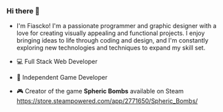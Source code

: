 ### Hi there 👋

- I'm  Fiascko! I'm a passionate programmer and graphic designer with a love for creating visually appealing and functional projects. I enjoy bringing ideas to life through coding and design, and I'm constantly exploring new technologies and techniques to expand my skill set.

- 💻 Full Stack Web Developer
- 🚀 Independent Game Developer
- 🎮 Creator of the game **Spheric Bombs** available on Steam https://store.steampowered.com/app/2771650/Spheric_Bombs/

